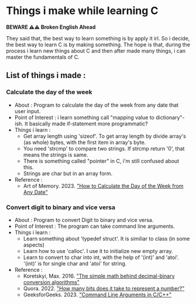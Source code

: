 # Things i make while learning C

**BEWARE ⚠️⚠️ Broken English Ahead**

They said that, the best way to learn something is by apply it irl. So i decide, the best way to learn C is by making something.
The hope is that, during the process i learn new things about C and then after made many things, i can master the fundamentals of C.

## List of things i made :
### Calculate the day of the week
- About : Program to calculate the day of the week from any date that user input.
- Point of Interest : i learn something call "mapping value to dictionary"-ish. It basically made if-statement more programmatic?
- Things i learn :
    * Get array length using 'sizeof'. To get array length by divide array's (as whole) bytes, with the first item in array's byte.
    * You need 'strcmp' to compare two strings. If strcmp return '0', that means the strings is same.
    * There is something called "pointer" in C, i'm still confused about this.
    * Strings are char but in an array form.
- Reference :
    * Art of Memory. 2023. ["How to Calculate the Day of the Week from Any Date"](https://artofmemory.com/blog/how-to-calculate-the-day-of-the-week/)

### Convert digit to binary and vice versa
- About : Program to convert Digit to binary and vice versa.
- Point of Interest : The program can take command line arguments.
- Things i learn :
    * Learn something about 'typedef struct'. It is similiar to class (in some aspects)
    * Learn how to use 'calloc'. I use it to initialize new empty array.
    * Learn to convert to char into int, with the help of '(int)' and 'atoi'. '(int)' is for single char and 'atoi' for string.
- Reference :
    * Koretskyi, Max. 2016. ["The simple math behind decimal-binary conversion algorithms"](https://indepth.dev/posts/1019/the-simple-math-behind-decimal-binary-conversion-algorithms)
    * Quora. 2022. ["How many bits does it take to represent a number?"](https://www.quora.com/How-many-bits-does-it-take-to-represent-a-number)
    * GeeksforGeeks. 2023. ["Command Line Arguments in C/C++"](https://www.geeksforgeeks.org/command-line-arguments-in-c-cpp/)
